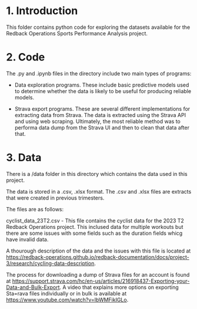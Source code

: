
# 1. Introduction

This folder contains python code for exploring the datasets available for the Redback Operations Sports Performance Analysis project.

# 2. Code

The .py and .ipynb files in the directory include two main types of programs:

- Data exploration programs. These include basic predictive models used to determine whether the data is likely to be useful for producing reliable models.

- Strava export programs. These are several different implementations for extracting data from Strava. The data is extracted using the Strava API  and using web scraping. Ultimately, the most reliable method was to performa data dump from the Strava UI and then to clean that data after that.

# 3. Data

There is a /data folder in this directory which contains the data used in this project. 

The data is stored in a .csv, .xlsx format. The .csv and .xlsx files are extracts that were created in previous trimesters.

The files are as follows:  

cyclist_data_23T2.csv - This file contains the cyclist data for the 2023 T2 Redback Operations project. This inclused data for multiple workouts but there are some issues with some fields such as the duration fields whicg have invalid data.

A thourough description of the data and the issues with this file is located at https://redback-operations.github.io/redback-documentation/docs/project-3/research/cycling-data-description.

The process for downloading a dump of Strava files for an account is found at https://support.strava.com/hc/en-us/articles/216918437-Exporting-your-Data-and-Bulk-Export. A video that explains more options on exporting Sta=rava files individually or in bulk is available at https://www.youtube.com/watch?v=IbWMFikIGLo.
